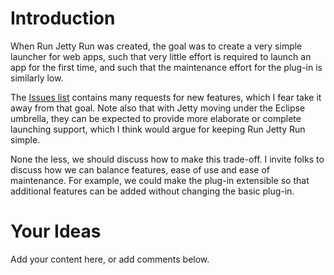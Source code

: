 # Introduction #

When Run Jetty Run was created, the goal was to create a very simple launcher for web apps, such that very little effort is required to launch an app for the first time, and such that the maintenance effort for the plug-in is similarly low.

The [Issues list](http://code.google.com/p/run-jetty-run/issues/list) contains many requests for new features, which I fear take it away from that goal.
Note also that with Jetty moving under the Eclipse umbrella, they can be expected to
provide more elaborate or complete launching support, which I think would argue for keeping Run Jetty Run simple.

None the less, we should discuss how to make this trade-off.  I invite folks to discuss how we can balance features, ease of use and ease of maintenance.  For example, we could make the plug-in extensible so that additional features can be added without changing the basic plug-in.

# Your Ideas #

Add your content here, or add comments below.